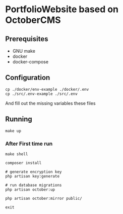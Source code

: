 # PortfolioWebsite based on OctoberCMS

## Prerequisites

- GNU make
- docker
- docker-compose

## Configuration

```
cp ./docker/env-example ./docker/.env
cp ./src/.env-example ./src/.env
```
And fill out the missing variables these files

## Running

`make up`

### After First time run

```
make shell

composer install

# generate encryption key 
php artisan key:generate

# run database migrations
php artisan october:up

php artisan october:mirror public/

exit
```




